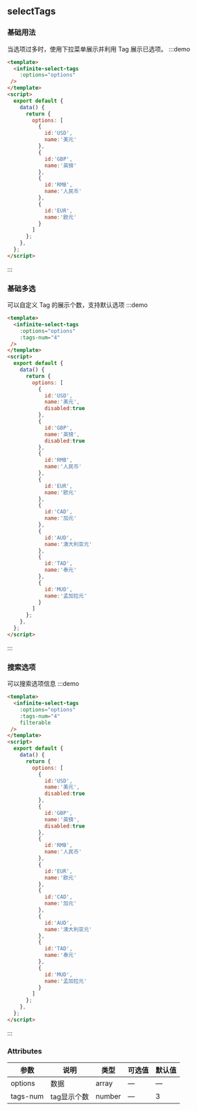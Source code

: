 ## selectTags

### 基础用法

当选项过多时，使用下拉菜单展示并利用 Tag 展示已选项。
:::demo

```html
<template>
  <infinite-select-tags
    :options="options"
 />
</template>
<script>
  export default {
    data() {
      return {
        options: [
          {
            id:'USD',
            name:'美元'
          },
          {
            id:'GBP',
            name:'英镑'
          },
          {
            id:'RMB',
            name:'人民币'
          },          
          {
            id:'EUR',
            name:'欧元'
          }
        ]
      };
    },
  };
</script>
```
:::


### 基础多选

可以自定义 Tag 的展示个数，支持默认选项
:::demo

```html
<template>
  <infinite-select-tags
    :options="options"
    :tags-num="4"
 />
</template>
<script>
  export default {
    data() {
      return {
        options: [
          {
            id:'USD',
            name:'美元',
            disabled:true
          },
          {
            id:'GBP',
            name:'英镑',
            disabled:true
          },
          {
            id:'RMB',
            name:'人民币'
          },          
          {
            id:'EUR',
            name:'欧元'
          },
          {
            id:'CAD',
            name:'加元'
          },
          {
            id:'AUD',
            name:'澳大利亚元'
          },
          {
            id:'TAD',
            name:'泰元'
          },
          {
            id:'MUD',
            name:'孟加拉元'
          }
        ]
      };
    },
  };
</script>
```
:::

### 搜索选项

可以搜索选项信息
:::demo

```html
<template>
  <infinite-select-tags
    :options="options"
    :tags-num="4"
    filterable
 />
</template>
<script>
  export default {
    data() {
      return {
        options: [
          {
            id:'USD',
            name:'美元',
            disabled:true
          },
          {
            id:'GBP',
            name:'英镑',
            disabled:true
          },
          {
            id:'RMB',
            name:'人民币'
          },          
          {
            id:'EUR',
            name:'欧元'
          },
          {
            id:'CAD',
            name:'加元'
          },
          {
            id:'AUD',
            name:'澳大利亚元'
          },
          {
            id:'TAD',
            name:'泰元'
          },
          {
            id:'MUD',
            name:'孟加拉元'
          }
        ]
      };
    },
  };
</script>
```
:::

### Attributes

| 参数     | 说明         | 类型    | 可选值                                             | 默认值 |
| -------- | ------------ | ------- | -------------------------------------------------- | ------ |
| options  | 数据          | array  | —                                                   | —      |
| tags-num | tag显示个数    | number | —                                                  | 3     |